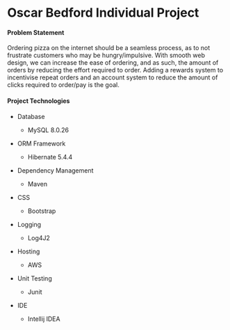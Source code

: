 # Oscar Bedford Individual Project

#### Problem Statement
Ordering pizza on the internet should be a seamless process, as to not
frustrate customers who may be hungry/impulsive. With smooth web design,
we can increase the ease of ordering, and as such, the amount of orders by reducing
the effort required to order. Adding a rewards system to incentivise repeat orders and
an account system to reduce the amount of clicks required to order/pay is the goal.

#### Project Technologies

* Database
  * MySQL 8.0.26

* ORM Framework
  * Hibernate 5.4.4

* Dependency Management
  * Maven
* CSS 
  * Bootstrap
* Logging
  * Log4J2
* Hosting
  * AWS
* Unit Testing
  * Junit
* IDE
  * Intellij IDEA
